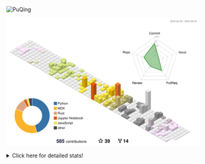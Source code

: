 ![PuQing](https://user-images.githubusercontent.com/27223114/171565019-9a56fae6-b08b-421f-99db-7e830da42371.png)

![](./profile-3d-contrib/profile-season-animate.svg)

<details>
<summary>Click here for detailed stats!</summary>

<!--START_SECTION:waka-->
![Lines of code](https://img.shields.io/badge/From%20Hello%20World%20I%27ve%20Written-1.4%20million%20lines%20of%20code-blue)

**🐱 My GitHub Data** 

> 📦 373.9 kB Used in GitHub's Storage 
 > 
> 🏆 218 Contributions in the Year 2024
 > 
> 🚫 Not Opted to Hire
 > 
> 📜 48 Public Repositories 
 > 
> 🔑 29 Private Repositories 
 > 
**I'm an Early 🐤** 

```text
🌞 Morning                583 commits         ██░░░░░░░░░░░░░░░░░░░░░░░   07.60 % 
🌆 Daytime                3552 commits        ████████████░░░░░░░░░░░░░   46.31 % 
🌃 Evening                1585 commits        █████░░░░░░░░░░░░░░░░░░░░   20.66 % 
🌙 Night                  1950 commits        ██████░░░░░░░░░░░░░░░░░░░   25.42 % 
```


📊 **This Week I Spent My Time On** 

```text
💬 Programming Languages: 
Python                   3 hrs 8 mins        ██████████████░░░░░░░░░░░   57.61 % 
Jupyter Notebook         1 hr 18 mins        ██████░░░░░░░░░░░░░░░░░░░   23.81 % 
Markdown                 39 mins             ███░░░░░░░░░░░░░░░░░░░░░░   12.08 % 
Docker                   8 mins              █░░░░░░░░░░░░░░░░░░░░░░░░   02.67 % 
JSON                     7 mins              █░░░░░░░░░░░░░░░░░░░░░░░░   02.34 % 

🔥 Editors: 
VS Code                  4 hrs 46 mins       ██████████████████████░░░   87.52 % 
Obsidian                 39 mins             ███░░░░░░░░░░░░░░░░░░░░░░   12.08 % 
iTerm2                   1 min               ░░░░░░░░░░░░░░░░░░░░░░░░░   00.40 % 

💻 Operating System: 
WSL                      4 hrs 38 mins       █████████████████████░░░░   84.95 % 
Mac                      41 mins             ███░░░░░░░░░░░░░░░░░░░░░░   12.66 % 
Linux                    7 mins              █░░░░░░░░░░░░░░░░░░░░░░░░   02.39 % 
```


<!--END_SECTION:waka-->
</details>
